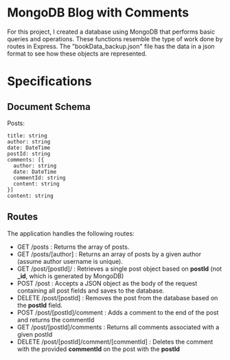 # MongoDB Blog with Comments

For this project, I created a database using MongoDB that performs basic queries and operations. These functions resemble the type of work done by routes in Express. The "bookData_backup.json" file has the data in a json format to see how these objects are represented.


# Specifications

## Document Schema

Posts:

```text
title: string
author: string
date: DateTime
postId: string
comments: [{
  author: string
  date: DateTime
  commentId: string
  content: string
}]
content: string
```

## Routes

The application handles the following routes:

- GET /posts : Returns the array of posts.
- GET /posts/\[author\] : Returns an array of posts by a given author (assume author username is unique).
- GET /post/\[postId\]/ : Retrieves a single post object based on **postId** (not
  **\_id**, which is generated by MongoDB)
- POST /post : Accepts a JSON object as the body of the request containing all post
  fields and saves to the database.
- DELETE /post/\[postId\] : Removes the post from the database based on the **postId** field.
- POST /post/\[postId\]/comment : Adds a comment to the end of the post and returns the commentId
- GET /post/\[postId\]/comments : Returns all comments associated with a given postId
- DELETE /post/\[postId\]/comment/\[commentId\] : Deletes the comment with the provided **commentId** on the post with the **postId**
